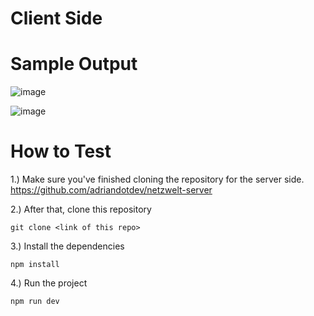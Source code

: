 # Client Side

# Sample Output

![image](https://github.com/adriandotdev/netzwelt-assessment/assets/63532775/88ba50f6-044a-4b1e-afeb-3e9d79263e94)

![image](https://github.com/adriandotdev/netzwelt-assessment/assets/63532775/d704b8e7-f64c-4293-8dfc-1b8b26b7afa2)

# How to Test
1.) Make sure you've finished cloning the repository for the server side. 
https://github.com/adriandotdev/netzwelt-server

2.) After that, clone this repository
```
git clone <link of this repo>
```

3.) Install the dependencies
```
npm install
```

4.) Run the project
```
npm run dev
```
